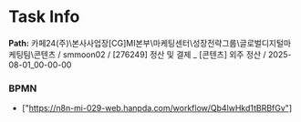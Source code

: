 # Task Info

**Path:** 카페24(주)\본사사업장\[CG]MI본부\마케팅센터\성장전략그룹\글로벌디지털마케팅팀\콘텐츠 / smmoon02 / [276249] 정산 및 결제 _ [콘텐츠] 외주 정산 / 2025-08-01_00-00-00

### BPMN
- ["https://n8n-mi-029-web.hanpda.com/workflow/Qb4lwHkd1tBRBfGv"]

